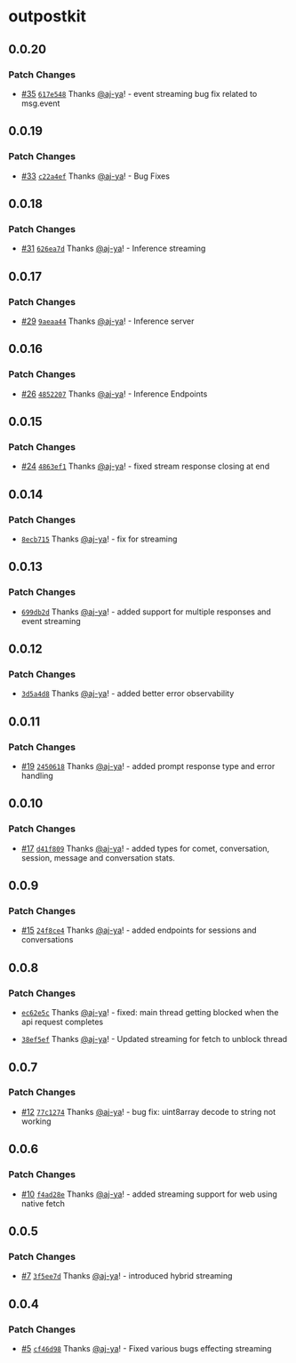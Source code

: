 # outpostkit

## 0.0.20

### Patch Changes

- [#35](https://github.com/OutpostHQ/outpostkit/pull/35) [`617e548`](https://github.com/OutpostHQ/outpostkit/commit/617e548a549083fd1485d4c28e8ea4c98047ad67) Thanks [@aj-ya](https://github.com/aj-ya)! - event streaming bug fix related to msg.event

## 0.0.19

### Patch Changes

- [#33](https://github.com/OutpostHQ/outpostkit/pull/33) [`c22a4ef`](https://github.com/OutpostHQ/outpostkit/commit/c22a4ef3f502bdb3a3bcb29d54a5e2162ffe3238) Thanks [@aj-ya](https://github.com/aj-ya)! - Bug Fixes

## 0.0.18

### Patch Changes

- [#31](https://github.com/OutpostHQ/outpostkit/pull/31) [`626ea7d`](https://github.com/OutpostHQ/outpostkit/commit/626ea7d1a8a669ddbd084496815bd5414fa6b01c) Thanks [@aj-ya](https://github.com/aj-ya)! - Inference streaming

## 0.0.17

### Patch Changes

- [#29](https://github.com/OutpostHQ/outpostkit/pull/29) [`9aeaa44`](https://github.com/OutpostHQ/outpostkit/commit/9aeaa448a791a4f5759b0b88e3c42eef36934f92) Thanks [@aj-ya](https://github.com/aj-ya)! - Inference server

## 0.0.16

### Patch Changes

- [#26](https://github.com/OutpostHQ/outpostkit/pull/26) [`4852207`](https://github.com/OutpostHQ/outpostkit/commit/4852207ceed129aa3e893f560a48273841bec37a) Thanks [@aj-ya](https://github.com/aj-ya)! - Inference Endpoints

## 0.0.15

### Patch Changes

- [#24](https://github.com/OutpostHQ/outpostkit/pull/24) [`4863ef1`](https://github.com/OutpostHQ/outpostkit/commit/4863ef14970161a49ad008d1751c73c11094b280) Thanks [@aj-ya](https://github.com/aj-ya)! - fixed stream response closing at end

## 0.0.14

### Patch Changes

- [`8ecb715`](https://github.com/OutpostHQ/outpostkit/commit/8ecb7153ca50cb2719321de299a00556149197af) Thanks [@aj-ya](https://github.com/aj-ya)! - fix for streaming

## 0.0.13

### Patch Changes

- [`699db2d`](https://github.com/OutpostHQ/outpostkit/commit/699db2d0ba57e1af21f0855b00769bda7619134f) Thanks [@aj-ya](https://github.com/aj-ya)! - added support for multiple responses and event streaming

## 0.0.12

### Patch Changes

- [`3d5a4d8`](https://github.com/OutpostHQ/outpostkit/commit/3d5a4d81dd67ff221c25822267489df8a39d5471) Thanks [@aj-ya](https://github.com/aj-ya)! - added better error observability

## 0.0.11

### Patch Changes

- [#19](https://github.com/OutpostHQ/outpostkit/pull/19) [`2450618`](https://github.com/OutpostHQ/outpostkit/commit/2450618701e052dd9325c6e3bba6ee54e7aa74d9) Thanks [@aj-ya](https://github.com/aj-ya)! - added prompt response type and error handling

## 0.0.10

### Patch Changes

- [#17](https://github.com/OutpostHQ/outpostkit/pull/17) [`d41f809`](https://github.com/OutpostHQ/outpostkit/commit/d41f809bbbc42ea2bb2dd9a684ece64e7a990c60) Thanks [@aj-ya](https://github.com/aj-ya)! - added types for comet, conversation, session, message and conversation stats.

## 0.0.9

### Patch Changes

- [#15](https://github.com/OutpostHQ/outpostkit/pull/15) [`24f8ce4`](https://github.com/OutpostHQ/outpostkit/commit/24f8ce4c305f4a9a2be76273547e118279ef7d7b) Thanks [@aj-ya](https://github.com/aj-ya)! - added endpoints for sessions and conversations

## 0.0.8

### Patch Changes

- [`ec62e5c`](https://github.com/OutpostHQ/outpostkit/commit/ec62e5c270b33f2ea223c98b90f8fe720f25dc68) Thanks [@aj-ya](https://github.com/aj-ya)! - fixed: main thread getting blocked when the api request completes

- [`38ef5ef`](https://github.com/OutpostHQ/outpostkit/commit/38ef5effd6e4698538bedc41608320941e93cfbd) Thanks [@aj-ya](https://github.com/aj-ya)! - Updated streaming for fetch to unblock thread

## 0.0.7

### Patch Changes

- [#12](https://github.com/OutpostHQ/outpostkit/pull/12) [`77c1274`](https://github.com/OutpostHQ/outpostkit/commit/77c127491302a088a5ec44c51b22a9cc5fd6c91a) Thanks [@aj-ya](https://github.com/aj-ya)! - bug fix: uint8array decode to string not working

## 0.0.6

### Patch Changes

- [#10](https://github.com/OutpostHQ/outpostkit/pull/10) [`f4ad28e`](https://github.com/OutpostHQ/outpostkit/commit/f4ad28e74c4ba273fe2687cf49f0506732e7cad5) Thanks [@aj-ya](https://github.com/aj-ya)! - added streaming support for web using native fetch

## 0.0.5

### Patch Changes

- [#7](https://github.com/OutpostHQ/outpostkit/pull/7) [`3f5ee7d`](https://github.com/OutpostHQ/outpostkit/commit/3f5ee7d79c09847def32a89e6ad60c5a38c9523c) Thanks [@aj-ya](https://github.com/aj-ya)! - introduced hybrid streaming

## 0.0.4

### Patch Changes

- [#5](https://github.com/OutpostHQ/outpostkit/pull/5) [`cf46d98`](https://github.com/OutpostHQ/outpostkit/commit/cf46d98106444b0b86cda483cffc61cc4a2e991b) Thanks [@aj-ya](https://github.com/aj-ya)! - Fixed various bugs effecting streaming
